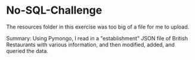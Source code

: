 # No-SQL-Challenge

The resources folder in this exercise was too big of a file for me to upload. 

Summary: Using Pymongo, I read in a "establishment" JSON file of British Restaurants with various information, and then modified, added, and queried the data.
